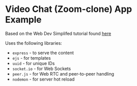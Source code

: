 # Video Chat (Zoom-clone) App Example

Based on the Web Dev Simplifed tutorial found [here](https://youtu.be/DvlyzDZDEq4)

Uses the following libraries:
- `express` - to serve the content
- `ejs` - for templates
- `uuid` - for unique IDs
- `socket.io` - for Web Sockets
- `peer.js` - for Web RTC and peer-to-peer handling
- `nodemon` - for server hot reload